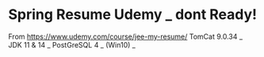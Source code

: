 # Spring Resume Udemy  _ dont Ready!
From https://www.udemy.com/course/jee-my-resume/
TomCat 9.0.34 _ 
JDK 11 & 14 _ 
PostGreSQL 4 _ 
(Win10) _ 
